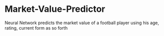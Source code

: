 # Market-Value-Predictor
Neural Network predicts the market value of a football player using his age, rating, current form as so forth
